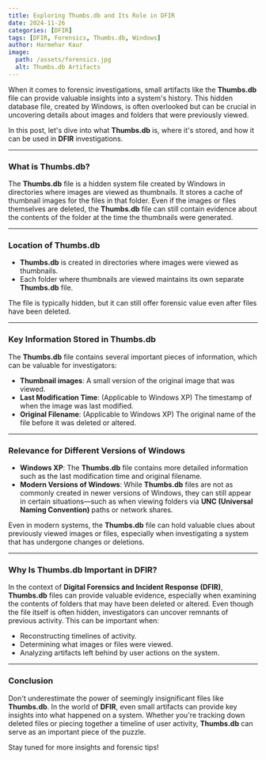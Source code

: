 ```yaml
---
title: Exploring Thumbs.db and Its Role in DFIR  
date: 2024-11-26  
categories: [DFIR]  
tags: [DFIR, Forensics, Thumbs.db, Windows]  
author: Harmehar Kaur  
image:  
  path: /assets/forensics.jpg  
  alt: Thumbs.db Artifacts  
---
```


When it comes to forensic investigations, small artifacts like the **Thumbs.db** file can provide valuable insights into a system's history. This hidden database file, created by Windows, is often overlooked but can be crucial in uncovering details about images and folders that were previously viewed. 

In this post, let's dive into what **Thumbs.db** is, where it's stored, and how it can be used in **DFIR** investigations.

---

### What is Thumbs.db?

The **Thumbs.db** file is a hidden system file created by Windows in directories where images are viewed as thumbnails. It stores a cache of thumbnail images for the files in that folder. Even if the images or files themselves are deleted, the **Thumbs.db** file can still contain evidence about the contents of the folder at the time the thumbnails were generated.

---

### Location of Thumbs.db

- **Thumbs.db** is created in directories where images were viewed as thumbnails. 
- Each folder where thumbnails are viewed maintains its own separate **Thumbs.db** file.
  
The file is typically hidden, but it can still offer forensic value even after files have been deleted.

---

### Key Information Stored in Thumbs.db

The **Thumbs.db** file contains several important pieces of information, which can be valuable for investigators:

- **Thumbnail images**: A small version of the original image that was viewed.
- **Last Modification Time**: (Applicable to Windows XP) The timestamp of when the image was last modified.
- **Original Filename**: (Applicable to Windows XP) The original name of the file before it was deleted or altered.

---

### Relevance for Different Versions of Windows

- **Windows XP**: The **Thumbs.db** file contains more detailed information such as the last modification time and original filename.
- **Modern Versions of Windows**: While **Thumbs.db** files are not as commonly created in newer versions of Windows, they can still appear in certain situations—such as when viewing folders via **UNC (Universal Naming Convention)** paths or network shares.

Even in modern systems, the **Thumbs.db** file can hold valuable clues about previously viewed images or files, especially when investigating a system that has undergone changes or deletions.

---

### Why Is Thumbs.db Important in DFIR?

In the context of **Digital Forensics and Incident Response (DFIR)**, **Thumbs.db** files can provide valuable evidence, especially when examining the contents of folders that may have been deleted or altered. Even though the file itself is often hidden, investigators can uncover remnants of previous activity. This can be important when:

- Reconstructing timelines of activity.
- Determining what images or files were viewed.
- Analyzing artifacts left behind by user actions on the system.

---

### Conclusion

Don't underestimate the power of seemingly insignificant files like **Thumbs.db**. In the world of **DFIR**, even small artifacts can provide key insights into what happened on a system. Whether you're tracking down deleted files or piecing together a timeline of user activity, **Thumbs.db** can serve as an important piece of the puzzle.

Stay tuned for more insights and forensic tips!

